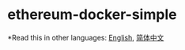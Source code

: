 # ethereum-docker-simple
*Read this in other languages: [English](README.md), [简体中文](README.zh-CN.md)
